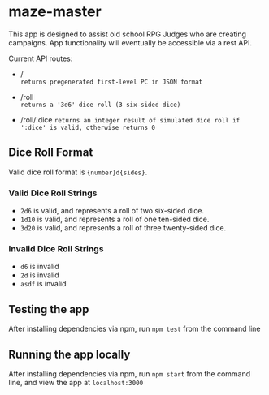 # maze-master

This app is designed to assist old school RPG Judges who are creating campaigns. App functionality will eventually be accessible via a rest API.

Current API routes:

* /   
  `returns pregenerated first-level PC in JSON format`

* /roll   
  `returns a '3d6' dice roll (3 six-sided dice)`

* /roll/:dice
  `returns an integer result of simulated dice roll if ':dice' is valid, otherwise returns 0`

## Dice Roll Format ##

Valid dice roll format is `{number}d{sides}`. 

### Valid Dice Roll Strings ###

*  `2d6` is valid, and represents a roll of two six-sided dice. 
* `1d10` is valid, and represents a roll of one ten-sided dice. 
* `3d20` is valid, and represents a roll of three twenty-sided dice. 

### Invalid Dice Roll Strings ###

*  `d6` is invalid
*  `2d` is invalid
*  `asdf` is invalid

## Testing the app ##
 
After installing dependencies via npm, run `npm test` from the command line

## Running the app locally ##

After installing dependencies via npm, run `npm start` from the command line, and view the app at `localhost:3000`
